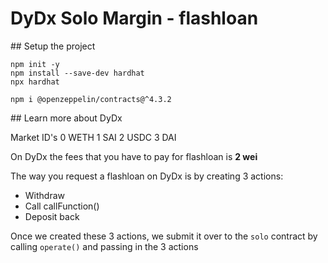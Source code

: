 # DyDx Solo Margin - flashloan

## Setup the project

```shell
npm init -y
npm install --save-dev hardhat
npx hardhat
```

```shell
npm i @openzeppelin/contracts@^4.3.2
```

## Learn more about DyDx

Market ID's
0 WETH
1 SAI
2 USDC
3 DAI

On DyDx the fees that you have to pay for flashloan is **2 wei**

The way you request a flashloan on DyDx is by creating 3 actions:

- Withdraw
- Call callFunction()
- Deposit back

Once we created these 3 actions, we submit it over to the `solo` contract by calling `operate()` and passing in the 3 actions
